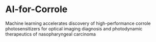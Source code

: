 # AI-for-Corrole
Machine learning accelerates discovery of high-performance corrole photosensitizers for optical imaging diagnosis and photodynamic therapeutics of nasopharyngeal carcinoma
